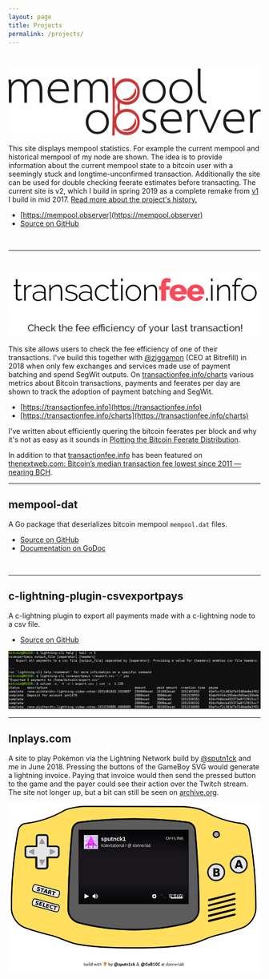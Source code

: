 ```yaml
---
layout: page
title: Projects
permalink: /projects/
---
```


<br>

<p align="center">
  <a href="https://mempool.observer"><img src="/images/mempool-observer-icon.png" alt="mempool.observer logo"></a>
</p>

This site displays mempool statistics. For example the current mempool and historical mempool of my node are shown. The idea is to provide information about the current mempool state to a bitcoin user with a seemingly stuck and longtime-unconfirmed transaction. Additionally the site can be used for double checking feerate estimates before transacting. The current site is v2, which I build in spring 2019 as a complete remake from [v1](https://web.archive.org/web/20170912070511/https://mempool.observer/) I build in mid 2017. [Read more about the project's history.](https://github.com/0xB10C/memo#project-history)

- [https://mempool.observer](https://mempool.observer)
- [Source on GitHub](https://github.com/0xB10C/memo)

<br>

---

<br>

<p align="center">
  <a href="https://transactionfee.info"><img  src="/images/transactionfee-info-logo.png" alt="transactionfee.info logo"></a>
</p>

This site allows users to check the fee efficiency of one of their transactions. I've build this together with [@ziggamon](https://twitter.com/ziggamon) (CEO at Bitrefill) in 2018 when only few exchanges and services made use of payment batching and spend SegWit outputs. On [transactionfee.info/charts](https://transactionfee.info/charts) various metrics about Bitcoin transactions, payments and feerates per day are shown to track the adoption of payment batching and SegWit.

- [https://transactionfee.info](https://transactionfee.info)
- [https://transactionfee.info/charts](https://transactionfee.info/charts)

I've written about efficiently quering the bitcoin feerates per block and why it's not as easy as it sounds in [Plotting the Bitcoin Feerate Distribution](/Plotting-the-Bitcoin-Feerate-Distribution/).

In addition to that [transactionfee.info](https://transactionfee.info) has been featured on [thenextweb.com: Bitcoin’s median transaction fee lowest since 2011 — nearing BCH](https://thenextweb.com/hardfork/2018/05/28/bitcoins-median-transaction-fee-some-of-the-lowest-since-2011/).

---

## mempool-dat

A Go package that deserializes bitcoin mempool `mempool.dat` files.

- [Source on GitHub](https://github.com/0xB10C/mempool-dat)
- [Documentation on GoDoc](https://godoc.org/github.com/0xB10C/mempool-dat/lib)

<br>

---

## c-lightning-plugin-csvexportpays

A c-lightning plugin to export all payments made with a c-lightning node to a csv file.

- [Source on GitHub](https://github.com/0xB10C/c-lightning-plugin-csvexportpays)

![Screenshot of the plugin in action](https://raw.githubusercontent.com/0xB10C/c-lightning-plugin-csvexportpays/6461045b3dc1fe371b19045e4647eeb6c9e0ebaf/screenshot.png)

---

## lnplays.com

A site to play Pokémon via the Lightning Network build by [@sputn1ck](https://twitter.com/sputn1ck) and me in June 2018. Pressing the buttons of the GameBoy SVG would generate a lightning invoice. Paying that invoice would then send the pressed button to the game and the payer could see their action over the Twitch stream. The site not longer up, but a bit can still be seen on [archive.org](https://web.archive.org/web/20180625193114/https://lnplays.com/).

<p align="center">
  <img src="/images/lnplays-screenshot.png" alt="lnplays screenshot">
</p>
